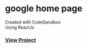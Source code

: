 # google home  page
Created with CodeSandbox  
Using ReactJs  
### [View Project](https://s8guh.csb.app/)
